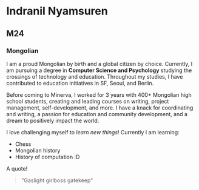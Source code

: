 # Indranil Nyamsuren
## M24
### Mongolian
I am a proud Mongolian by birth and a global citizen by choice. Currently, I am pursuing a degree in **Computer Science and Psychology** studying the crossings of technology and education. Throughout my studies, I have contributed to education initiatives in SF, Seoul, and Berlin. 

Before coming to Minerva, I worked for 3 years with 400+ Mongolian high school students, creating and leading courses on writing, project management, self-development, and more. I have a knack for coordinating and writing, a passion for education and community development, and a dream to positively impact the world.

I love challenging myself to *learn new things*! Currently I am learning:
- Chess
- Mongolian history
- History of computation :D

A quote!
> "Gaslight girlboss gatekeep"